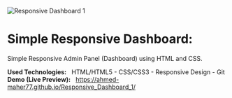 ![Responsive Dashboard 1](https://github.com/Ahmed-Maher77/Responsive_Dashboard_1/assets/112467034/745c157b-3272-449f-9003-2b0bb9723fa2)

# Simple Responsive Dashboard:
Simple Responsive Admin Panel (Dashboard) using HTML and CSS.

**Used Technologies:** &nbsp; HTML/HTML5 - CSS/CSS3 - Responsive Design - Git
<br>
**Demo (Live Preview):** &nbsp; https://ahmed-maher77.github.io/Responsive_Dashboard_1/
